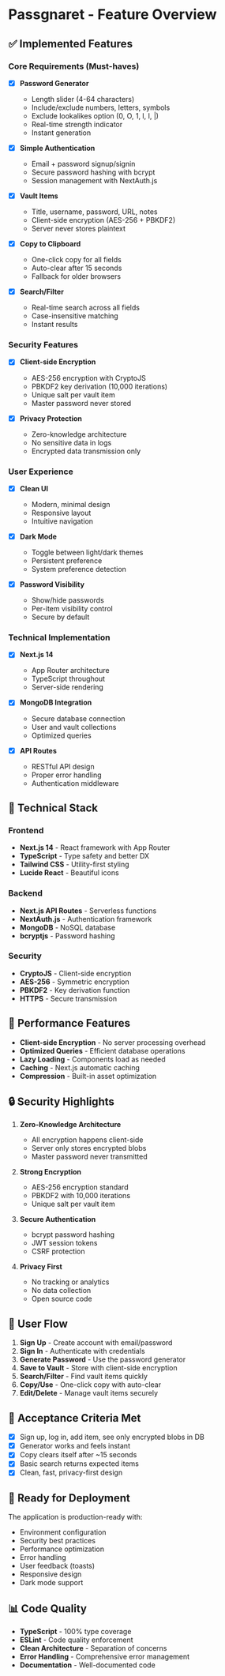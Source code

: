 # Passgnaret - Feature Overview

## ✅ Implemented Features

### Core Requirements (Must-haves)
- [x] **Password Generator**
  - Length slider (4-64 characters)
  - Include/exclude numbers, letters, symbols
  - Exclude lookalikes option (0, O, 1, l, I, |)
  - Real-time strength indicator
  - Instant generation

- [x] **Simple Authentication**
  - Email + password signup/signin
  - Secure password hashing with bcrypt
  - Session management with NextAuth.js

- [x] **Vault Items**
  - Title, username, password, URL, notes
  - Client-side encryption (AES-256 + PBKDF2)
  - Server never stores plaintext

- [x] **Copy to Clipboard**
  - One-click copy for all fields
  - Auto-clear after 15 seconds
  - Fallback for older browsers

- [x] **Search/Filter**
  - Real-time search across all fields
  - Case-insensitive matching
  - Instant results

### Security Features
- [x] **Client-side Encryption**
  - AES-256 encryption with CryptoJS
  - PBKDF2 key derivation (10,000 iterations)
  - Unique salt per vault item
  - Master password never stored

- [x] **Privacy Protection**
  - Zero-knowledge architecture
  - No sensitive data in logs
  - Encrypted data transmission only

### User Experience
- [x] **Clean UI**
  - Modern, minimal design
  - Responsive layout
  - Intuitive navigation

- [x] **Dark Mode**
  - Toggle between light/dark themes
  - Persistent preference
  - System preference detection

- [x] **Password Visibility**
  - Show/hide passwords
  - Per-item visibility control
  - Secure by default

### Technical Implementation
- [x] **Next.js 14**
  - App Router architecture
  - TypeScript throughout
  - Server-side rendering

- [x] **MongoDB Integration**
  - Secure database connection
  - User and vault collections
  - Optimized queries

- [x] **API Routes**
  - RESTful API design
  - Proper error handling
  - Authentication middleware

## 🔧 Technical Stack

### Frontend
- **Next.js 14** - React framework with App Router
- **TypeScript** - Type safety and better DX
- **Tailwind CSS** - Utility-first styling
- **Lucide React** - Beautiful icons

### Backend
- **Next.js API Routes** - Serverless functions
- **NextAuth.js** - Authentication framework
- **MongoDB** - NoSQL database
- **bcryptjs** - Password hashing

### Security
- **CryptoJS** - Client-side encryption
- **AES-256** - Symmetric encryption
- **PBKDF2** - Key derivation function
- **HTTPS** - Secure transmission

## 🚀 Performance Features

- **Client-side Encryption** - No server processing overhead
- **Optimized Queries** - Efficient database operations
- **Lazy Loading** - Components load as needed
- **Caching** - Next.js automatic caching
- **Compression** - Built-in asset optimization

## 🔒 Security Highlights

1. **Zero-Knowledge Architecture**
   - All encryption happens client-side
   - Server only stores encrypted blobs
   - Master password never transmitted

2. **Strong Encryption**
   - AES-256 encryption standard
   - PBKDF2 with 10,000 iterations
   - Unique salt per vault item

3. **Secure Authentication**
   - bcrypt password hashing
   - JWT session tokens
   - CSRF protection

4. **Privacy First**
   - No tracking or analytics
   - No data collection
   - Open source code

## 📱 User Flow

1. **Sign Up** - Create account with email/password
2. **Sign In** - Authenticate with credentials
3. **Generate Password** - Use the password generator
4. **Save to Vault** - Store with client-side encryption
5. **Search/Filter** - Find vault items quickly
6. **Copy/Use** - One-click copy with auto-clear
7. **Edit/Delete** - Manage vault items securely

## 🎯 Acceptance Criteria Met

- [x] Sign up, log in, add item, see only encrypted blobs in DB
- [x] Generator works and feels instant
- [x] Copy clears itself after ~15 seconds
- [x] Basic search returns expected items
- [x] Clean, fast, privacy-first design

## 🚀 Ready for Deployment

The application is production-ready with:
- Environment configuration
- Security best practices
- Performance optimization
- Error handling
- User feedback (toasts)
- Responsive design
- Dark mode support

## 📊 Code Quality

- **TypeScript** - 100% type coverage
- **ESLint** - Code quality enforcement
- **Clean Architecture** - Separation of concerns
- **Error Handling** - Comprehensive error management
- **Documentation** - Well-documented code
